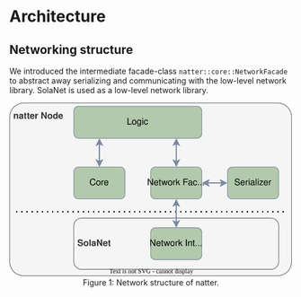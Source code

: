 # Architecture

## Networking structure

We introduced the intermediate facade-class ``natter::core::NetworkFacade`` to abstract away serializing and communicating with the low-level network library.
SolaNet is used as a low-level network library.

<center>
<img src="../img/network_structure.svg" alt="Examplary network" /><br />
Figure 1: Network structure of natter.
</center>

